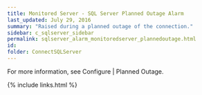 ```yaml
---
title: ﻿Monitored Server - SQL Server Planned Outage Alarm
last_updated: July 29, 2016
summary: "Raised during a planned outage of the connection."
sidebar: c_sqlserver_sidebar
permalink: sqlserver_alarm_monitoredserver_plannedoutage.html
id:
folder: ConnectSQLServer
---
```



For more information, see Configure \| Planned Outage.


{% include links.html %}
